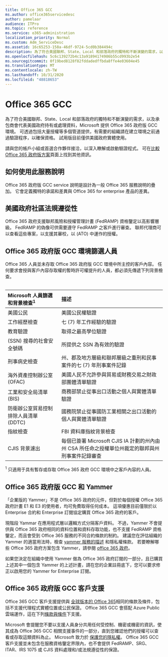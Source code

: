 ```yaml
---
title: Office 365 GCC
ms.author: office365servicedesc
author: pamelaar
audience: ITPro
ms.topic: reference
ms.service: o365-administration
localization_priority: Normal
ms.custom: Adm_ServiceDesc
ms.assetid: 16c65253-158a-46df-9724-5cd0b384494c
description: 為了符合美國聯邦、State、Local 和部落政府的獨特和不斷演變的需求，以及承包商代表美國政府持有或處理資料，Microsoft 提供 Office 365 美國政府社區 (GCC) 服務。 可透過包括大量授權等多個管道提供，有需要的組織請在建立環境之前通過驗證程序，以確保資格。 試用版目前僅供美國政府實體使用。
ms.openlocfilehash: 5c6c139272b4c13a91894174986b55cd993b2e54
ms.sourcegitcommit: 0f19bed8128f82fddadedffbda8ffe4e03604e45
ms.translationtype: MT
ms.contentlocale: zh-TW
ms.lasthandoff: 10/31/2020
ms.locfileid: "48818653"
---
```

# <a name="office-365-gcc"></a>Office 365 GCC

為了符合美國聯邦、State、Local 和部落政府的獨特和不斷演變的需求，以及承包商會代表美國政府持有或處理資料，Microsoft 提供 Office 365 政府版 GCC 環境。 可透過包括大量授權等多個管道提供，有需要的組織請在建立環境之前通過驗證程序，以確保資格。 試用版目前僅供美國政府實體使用。
  
請與您的帳戶小組或首選合作夥伴接洽，以深入瞭解或啟動驗證程式。 可在[比較 Office 365 政府版方案](https://products.office.com/government/compare-office-365-government-plans)頁面上找到其他資訊。
  
## <a name="how-to-use-this-service-description"></a>如何使用此服務說明

Office 365 政府版 GCC service 說明是設計為一般 Office 365 服務說明的疊加。 它會定義獨特的承諾和差異與 Office 365 for enterprise 產品的差異。
  
## <a name="us-government-community-compliance"></a>美國政府社區法規遵從性

Office 365 政府支援聯邦風險和授權管理計畫 (FedRAMP) 資格鑒定以高影響層級。 FedRAMP 的偽像可供需要遵守 FedRAMP 之客戶進行審查。 聯邦代理商可以查看這些專案，以支援其審校，以 (ATO) 中運作的授權。
  
## <a name="office-365-government-gcc-environment-screened-personnel"></a>Office 365 政府版 GCC 環境篩選人員

Office 365 人員並未存取 Office 365 政府版 GCC 環境中所主控的客戶內容。 任何要求會授與客戶內容存取權的暫時許可權提升的人員，都必須先傳遞下列背景檢查。<br><br> 
  
| Microsoft 人員篩選和背景檢查<sup>1</sup> | 描述 |
|:-----|:-----|
|美國公民  <br/> |美國公民權驗證  <br/> |
|工作經歷檢查  <br/> |七 (7) 年工作經驗的驗證  <br/> |
|教育驗證  <br/> |取得之最高學位驗證  <br/> |
| (SSN) 搜尋的社會安全號碼  <br/> |所提供之 SSN 為有效的驗證  <br/> |
|刑事病史檢查  <br/> |州、郡及地方層級和聯邦層級之重刑和民事案件的七 (7) 年刑事案件記錄  <br/> |
|海外資產控制辦公室 (OFAC)  <br/> |美國人民不允許參與貿易或財務交易之財政部團體清單驗證  <br/> |
|工業和安全局清單 (BIS)  <br/> |商務部禁止從事出口活動之個人與實體清單驗證  <br/> |
|防衛辦公室貿易控制排除人員清單 (DDTC)  <br/> |國務院禁止從事國防工業相關之出口活動的個人與實體清單驗證  <br/> |
|指紋檢查  <br/> |FBI 資料庫指紋背景檢查  <br/> |
|CJIS 背景濾出  <br/> |每個已簽署 Microsoft CJIS IA 計劃的州內由州 CSA 所任命之授權單位州裁定的聯邦與州刑事案件記錄審查  <br/> |

<sup>1</sup> 只適用于具有暫存或存取 Office 365 政府 GCC 環境中之客戶內容的人員。
  
## <a name="office-365-government-gcc-and-yammer"></a>Office 365 政府版 GCC 和 Yammer

「企業版的 Yammer」不是 Office 365 政府的元件，但對於每個授權 Office 365 政府計畫 E1 和 E3 的使用者，均可免費取得任何成本。 這項優惠目前僅限於以 Enterprise 合約和 Enterprise 訂閱協定購買 Office 365 政府的客戶。
  
現階段 Yammar 在應用程式層以邏輯方式分隔客戶資料。 不過，Yammer 不會提供與 Office 365 政府相同的資料位置和資料存取功能，也不支援 FedRAMP 資格鑒定，而且會受到 Office 365 服務的不同合約條款的制約。 建議您在評估組織的 Yammer 的適當用法時，檢查 [yammer 服務的描述](../../yammer-service-description/yammer-service-description.md) 和隱私權條款。 若要瞭解哪些 Office 365 政府方案包含 Yammer，請參閱 [office 365 政府](office-365-us-government.md)。
  
如果您決定在組織中使用 Yammer 做為 Office 365 政府訂閱的一部分，且已購買上述其中一個包含 Yammer 的上述計畫，請在您的企業註冊底下，您可以要求修正以啟用您的 Yammer for Enterprise 訂閱。
  
## <a name="office-365-government-gcc-customer-support"></a>Office 365 政府版 GCC 客戶支援

Office 365 GCC 客戶支援提供與 [全球版本的 Office 365](https://docs.microsoft.com/office365/servicedescriptions/office-365-platform-service-description/support)相同的條款及條件，包括不支援代理程式實體位置或公民保證。 Office 365 GCC 會搭配 Azure Public 雲端運作，這在下列[條款與條件](https://azure.microsoft.com/support/plans/)下支援。

Microsoft 會提醒您不要以支援人員身分共用任何受控制、機密或機密的資訊，使其成為 Office 365 GCC 相關支援事件的一部分，直到您確認他們的授權可以查看或存取這類資料為止。 Microsoft 致力於 [保護您的隱私權](https://privacy.microsoft.com/privacystatement)。 Office 365 GCC 客戶支援並未包含在服務資格鑒定界限內，也不會提供 FedRAMP、SRG、ITAR、IRS 1075 或 CJIS 資料處理和/或法規遵從性的保證。
